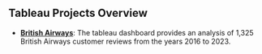 ## Tableau Projects Overview

- **[British Airways](https://github.com/olivilli/Visualization/tree/main/Tableau/British%20Airways)**: The tableau dashboard provides an analysis of 1,325 British Airways customer reviews from the years 2016 to 2023. 
